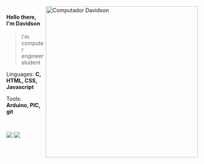 <img src="https://raw.githubusercontent.com/MicaelliMedeiros/micaellimedeiros/master/image/computer-illustration.png" min-width="400px" max-width="400px" width="400px" align="right" alt="Computador Davidson">

<p align="left">
  <h4> Hello there, I'm Davidson </h4>
  <blockquote> I'm computer engineer student </blockquote>
</p>

<p align="left">
  Linguages: <strong>C, HTML, CSS, Javascript</strong>
</p>

<p align="left">
  Tools: <strong>Arduino, PIC, git</strong>
</p>

</br>
<!-- 
<p align="left">
  Contact me
</p> -->

<p align="left">
  <a href="#" alt="Gmail">
  <img src="https://img.shields.io/badge/-Gmail-FF0000?style=flat-square&labelColor=FF0000&logo=gmail&logoColor=white&link=LINK-DO-SEU-EMAIL" /></a>

  <a href="#" alt="Linkedin">
  <img src="https://img.shields.io/badge/-Linkedin-0e76a8?style=flat-square&logo=Linkedin&logoColor=white&link=LINK-DO-SEU-LINKEDIN" /></a>

  <a href="#" alt="WhatsApp">
  <img src="https://img.shields.io/badge/-WhatsApp-25d366?style=flat-square&labelColor=25d366&logo=whatsapp&logoColor=white&link=API-DO-SEU-WHATSAPP%22/%3E</a>

</p>
